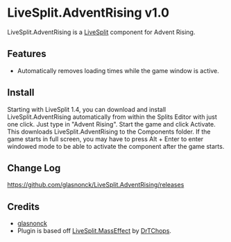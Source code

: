 LiveSplit.AdventRising v1.0
===========================

LiveSplit.AdventRising is a [LiveSplit](http://livesplit.org/) component for Advent Rising.

Features
--------
  * Automatically removes loading times while the game window is active.

Install
-------
Starting with LiveSplit 1.4, you can download and install LiveSplit.AdventRising automatically from within the Splits Editor with just one click. Just type in "Advent Rising". Start the game and click Activate. This downloads LiveSplit.AdventRising to the Components folder. If the game starts in full screen, you may have to press Alt + Enter to enter windowed mode to be able to activate the component after the game starts.

Change Log
----------
https://github.com/glasnonck/LiveSplit.AdventRising/releases

Credits
-------
  * [glasnonck](http://twitch.tv/glasnonck)
  * Plugin is based off [LiveSplit.MassEffect](https://github.com/drtchops/LiveSplit.MassEffect) by [DrTChops](http://twitch.tv/drtchops).